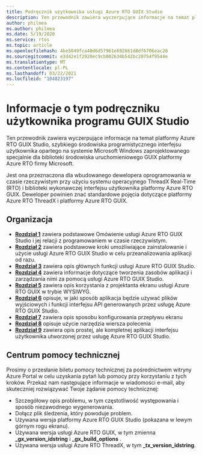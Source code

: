```yaml
---
title: Podręcznik użytkownika usługi Azure RTO GUIX Studio
description: Ten przewodnik zawiera wyczerpujące informacje na temat platformy Azure RTO GUIX Studio, szybkiego środowiska programistycznego interfejsu użytkownika opartego na systemie Microsoft Windows zaprojektowanego specjalnie dla biblioteki środowiska uruchomieniowego GUIX platformy Azure RTO firmy Microsoft.
author: philmea
ms.author: philmea
ms.date: 5/19/2020
ms.service: rtos
ms.topic: article
ms.openlocfilehash: 4be5049fca40d6d57961e692661d8df6706eac28
ms.sourcegitcommit: e3d42e1f2920ec9cb002634b542bc20754f9544e
ms.translationtype: MT
ms.contentlocale: pl-PL
ms.lasthandoff: 03/22/2021
ms.locfileid: "104823197"
---
```

# <a name="about-this-guix-studio-user-guide"></a>Informacje o tym podręczniku użytkownika programu GUIX Studio

Ten przewodnik zawiera wyczerpujące informacje na temat platformy Azure RTO GUIX Studio, szybkiego środowiska programistycznego interfejsu użytkownika opartego na systemie Microsoft Windows zaprojektowanego specjalnie dla biblioteki środowiska uruchomieniowego GUIX platformy Azure RTO firmy Microsoft. 

Jest ona przeznaczona dla wbudowanego dewelopera oprogramowania w czasie rzeczywistym przy użyciu systemu operacyjnego ThreadX Real-Time (RTO) i biblioteki wykonawczej interfejsu użytkownika platformy Azure RTO GUIX. Deweloper powinien znać standardowe pojęcia dotyczące platformy Azure RTO ThreadX i platformy Azure RTO GUIX.

## <a name="organization"></a>Organizacja

- [**Rozdział 1**](guix-studio-1.md) zawiera podstawowe Omówienie usługi Azure RTO GUIX Studio i jej relacji z programowaniem w czasie rzeczywistym.
- [**Rozdział 2**](guix-studio-2.md) zawiera podstawowe kroki umożliwiające zainstalowanie i użycie usługi Azure RTO GUIX Studio w celu przeanalizowania aplikacji od razu.
- [**Rozdział 3**](guix-studio-3.md) zawiera opis głównych funkcji usługi Azure RTO GUIX Studio.
- [**Rozdział 4**](guix-studio-4.md) zawiera informacje dotyczące tworzenia zasobów aplikacji i zarządzania nimi za pomocą usługi Azure RTO GUIX Studio.
- [**Rozdział 5**](guix-studio-5.md) zawiera opis korzystania z projektanta ekranu usługi Azure RTO GUIX w trybie WYSIWYG.
- [**Rozdział 6**](guix-studio-6.md) opisuje, w jaki sposób aplikacja będzie używać plików wyjściowych i funkcji interfejsu API generowanych przez usługę Azure RTO GUIX Studio.
- [**Rozdział 7**](guix-studio-7.md) zawiera opis sposobu konfigurowania przepływu ekranu
- [**Rozdział 8**](guix-studio-8.md) opisuje użycie narzędzia wiersza polecenia
- [**Rozdział 9**](guix-studio-9.md) zawiera opis prostej, ale kompletnej aplikacji interfejsu użytkownika utworzonej przez usługę Azure RTO GUIX Studio.

## <a name="customer-support-center"></a>Centrum pomocy technicznej

Prosimy o przesłanie biletu pomocy technicznej za pośrednictwem witryny Azure Portal w celu uzyskania pytań lub pomocy przy korzystaniu z tych kroków. Przekaż nam następujące informacje w wiadomości e-mail, aby skuteczniej rozwiązywać Twoje żądanie pomocy technicznej:

- Szczegółowy opis problemu, w tym częstotliwość występowania i sposób niezawodnego wygenerowania.
- Dołącz plik śledzenia, który powoduje problem.
- Używana wersja platformy Azure RTO GUIX Studio (pokazana w lewym górnym rogu ekranu).
- Używana wersja usługi Azure RTO GUIX, w tym zmienna **_gx_version_idstring** i **_gx_build_options** .
- Używana wersja usługi Azure RTO ThreadX, w tym **_tx_version_idstring**.
